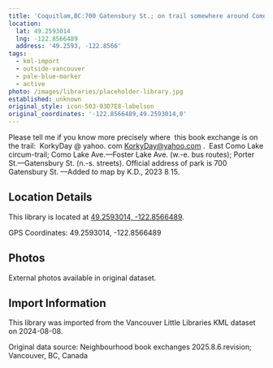 ```yaml
---
title: 'Coquitlam,BC:700 Gatensbury St.; on trail somewhere around Como Lake'
location:
  lat: 49.2593014
  lng: -122.8566489
  address: '49.2593, -122.8566'
tags:
  - kml-import
  - outside-vancouver
  - pale-blue-marker
  - active
photo: /images/libraries/placeholder-library.jpg
established: unknown
original_style: icon-503-93D7E8-labelson
original_coordinates: '-122.8566489,49.2593014,0'
---
```

Please tell me if you know more precisely where  this book exchange is on the trail: 
KorkyDay @ yahoo. com
KorkyDay@yahoo.com .  
East Como Lake circum-trail; 
Como Lake Ave.—Foster Lake Ave. 
(w.-e. bus routes);
	Porter St.—Gatensbury St. (n.-s. streets).
Official address of park is 700 Gatensbury St.
—Added to map by K.D., 2023 8 15. 

## Location Details

This library is located at [49.2593014, -122.8566489](https://www.google.com/maps?q=49.2593014,-122.8566489).

GPS Coordinates: 49.2593014, -122.8566489

## Photos

External photos available in original dataset.

## Import Information

This library was imported from the Vancouver Little Libraries KML dataset on 2024-08-08.

Original data source: Neighbourhood book exchanges 2025.8.6.revision; Vancouver, BC, Canada
